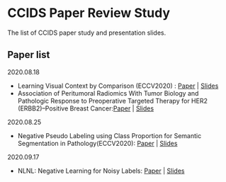 # CCIDS Paper Review Study
The list of CCIDS paper study and presentation slides.


## Paper list
2020.08.18
- Learning Visual Context by Comparison (ECCV2020) : [Paper](https://arxiv.org/abs/2007.07506) | [Slides](https://www.slideshare.net/DongminChoi6/review-learning-visual-context-by-comparison-cdm)
- Association of Peritumoral Radiomics With Tumor Biology and Pathologic Response to Preoperative Targeted Therapy for HER2 (ERBB2)–Positive Breast Cancer:[Paper](https://jamanetwork.com/journals/jamanetworkopen/fullarticle/2730783?utm_campaign=articlePDF&utm_medium=articlePDFlink&utm_source=articlePDF&utm_content=jamanetworkopen.2019.2561) | [Slides](https://drive.google.com/file/d/1AoG4WxIJ-XqCB_QLBbHdIyU1miX8umuD/view?usp=sharing)

2020.08.25
- Negative Pseudo Labeling using Class Proportion for Semantic Segmentation in Pathology(ECCV2020): [Paper](https://arxiv.org/abs/2007.08044) | [Slides](https://drive.google.com/file/d/1Oh7EOfq3BRRR1BfO0J5BQRV3rz1pnGo9/view)

2020.09.17
- NLNL: Negative Learning for Noisy Labels: [Paper](https://arxiv.org/abs/1908.07387) | [Slides](https://drive.google.com/file/d/1Ej9ZJLrZ-hWdeLlsL23qoHRYUEhJYPrS/view?usp=sharing)
